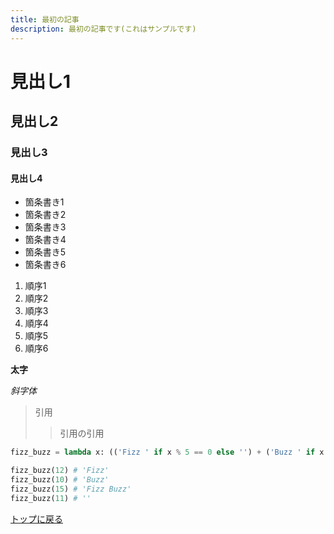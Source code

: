 ```yaml
---
title: 最初の記事
description: 最初の記事です(これはサンプルです)
---
```


# 見出し1

## 見出し2

### 見出し3

#### 見出し4

- 箇条書き1
- 箇条書き2
- 箇条書き3
- 箇条書き4
- 箇条書き5
- 箇条書き6

1. 順序1
2. 順序2
3. 順序3
4. 順序4
5. 順序5
6. 順序6

**太字**

*斜字体*

> 引用
>> 引用の引用

```python
fizz_buzz = lambda x: (('Fizz ' if x % 5 == 0 else '') + ('Buzz ' if x % 3 == 0 else ''))[:-1]

fizz_buzz(12) # 'Fizz'
fizz_buzz(10) # 'Buzz'
fizz_buzz(15) # 'Fizz Buzz'
fizz_buzz(11) # ''
```

[トップに戻る](/)
